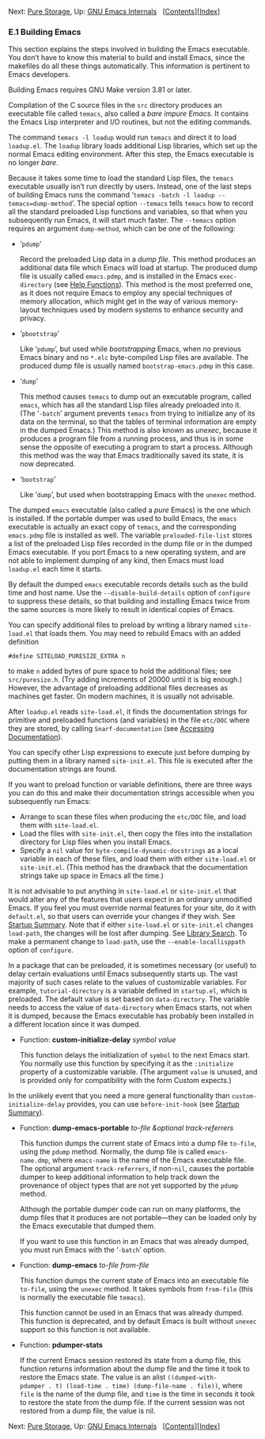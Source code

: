 <!-- This is the GNU Emacs Lisp Reference Manual
corresponding to Emacs version 27.2.

Copyright (C) 1990-1996, 1998-2021 Free Software Foundation,
Inc.

Permission is granted to copy, distribute and/or modify this document
under the terms of the GNU Free Documentation License, Version 1.3 or
any later version published by the Free Software Foundation; with the
Invariant Sections being "GNU General Public License," with the
Front-Cover Texts being "A GNU Manual," and with the Back-Cover
Texts as in (a) below.  A copy of the license is included in the
section entitled "GNU Free Documentation License."

(a) The FSF's Back-Cover Text is: "You have the freedom to copy and
modify this GNU manual.  Buying copies from the FSF supports it in
developing GNU and promoting software freedom." -->

<!-- Created by GNU Texinfo 6.7, http://www.gnu.org/software/texinfo/ -->

Next: [Pure Storage](Pure-Storage.html), Up: [GNU Emacs Internals](GNU-Emacs-Internals.html)   \[[Contents](index.html#SEC_Contents "Table of contents")]\[[Index](Index.html "Index")]

### E.1 Building Emacs

This section explains the steps involved in building the Emacs executable. You don’t have to know this material to build and install Emacs, since the makefiles do all these things automatically. This information is pertinent to Emacs developers.

Building Emacs requires GNU Make version 3.81 or later.

Compilation of the C source files in the `src` directory produces an executable file called `temacs`, also called a *bare impure Emacs*. It contains the Emacs Lisp interpreter and I/O routines, but not the editing commands.

The command `temacs -l loadup`<!-- /@w --> would run `temacs` and direct it to load `loadup.el`. The `loadup` library loads additional Lisp libraries, which set up the normal Emacs editing environment. After this step, the Emacs executable is no longer *bare*.

Because it takes some time to load the standard Lisp files, the `temacs` executable usually isn’t run directly by users. Instead, one of the last steps of building Emacs runs the command ‘`temacs -batch -l loadup --temacs=dump-method`’<!-- /@w -->. The special option `--temacs` tells `temacs` how to record all the standard preloaded Lisp functions and variables, so that when you subsequently run Emacs, it will start much faster. The `--temacs` option requires an argument `dump-method`, which can be one of the following:

*   ‘`pdump`’

    Record the preloaded Lisp data in a *dump file*. This method produces an additional data file which Emacs will load at startup. The produced dump file is usually called `emacs.pdmp`, and is installed in the Emacs `exec-directory` (see [Help Functions](Help-Functions.html)). This method is the most preferred one, as it does not require Emacs to employ any special techniques of memory allocation, which might get in the way of various memory-layout techniques used by modern systems to enhance security and privacy.

*   ‘`pbootstrap`’

    Like ‘`pdump`’, but used while *bootstrapping* Emacs, when no previous Emacs binary and no `*.elc` byte-compiled Lisp files are available. The produced dump file is usually named `bootstrap-emacs.pdmp` in this case.

*   ‘`dump`’

    This method causes `temacs` to dump out an executable program, called `emacs`, which has all the standard Lisp files already preloaded into it. (The ‘`-batch`’ argument prevents `temacs` from trying to initialize any of its data on the terminal, so that the tables of terminal information are empty in the dumped Emacs.) This method is also known as *unexec*, because it produces a program file from a running process, and thus is in some sense the opposite of executing a program to start a process. Although this method was the way that Emacs traditionally saved its state, it is now deprecated.

*   ‘`bootstrap`’

    Like ‘`dump`’, but used when bootstrapping Emacs with the `unexec` method.

The dumped `emacs` executable (also called a *pure* Emacs) is the one which is installed. If the portable dumper was used to build Emacs, the `emacs` executable is actually an exact copy of `temacs`, and the corresponding `emacs.pdmp` file is installed as well. The variable `preloaded-file-list` stores a list of the preloaded Lisp files recorded in the dump file or in the dumped Emacs executable. If you port Emacs to a new operating system, and are not able to implement dumping of any kind, then Emacs must load `loadup.el` each time it starts.

By default the dumped `emacs` executable records details such as the build time and host name. Use the `--disable-build-details` option of `configure` to suppress these details, so that building and installing Emacs twice from the same sources is more likely to result in identical copies of Emacs.

You can specify additional files to preload by writing a library named `site-load.el` that loads them. You may need to rebuild Emacs with an added definition

    #define SITELOAD_PURESIZE_EXTRA n

to make `n` added bytes of pure space to hold the additional files; see `src/puresize.h`. (Try adding increments of 20000 until it is big enough.) However, the advantage of preloading additional files decreases as machines get faster. On modern machines, it is usually not advisable.

After `loadup.el` reads `site-load.el`, it finds the documentation strings for primitive and preloaded functions (and variables) in the file `etc/DOC` where they are stored, by calling `Snarf-documentation` (see [Accessing Documentation](Accessing-Documentation.html#Definition-of-Snarf_002ddocumentation)).

You can specify other Lisp expressions to execute just before dumping by putting them in a library named `site-init.el`. This file is executed after the documentation strings are found.

If you want to preload function or variable definitions, there are three ways you can do this and make their documentation strings accessible when you subsequently run Emacs:

*   Arrange to scan these files when producing the `etc/DOC` file, and load them with `site-load.el`.
*   Load the files with `site-init.el`, then copy the files into the installation directory for Lisp files when you install Emacs.
*   Specify a `nil` value for `byte-compile-dynamic-docstrings` as a local variable in each of these files, and load them with either `site-load.el` or `site-init.el`. (This method has the drawback that the documentation strings take up space in Emacs all the time.)

It is not advisable to put anything in `site-load.el` or `site-init.el` that would alter any of the features that users expect in an ordinary unmodified Emacs. If you feel you must override normal features for your site, do it with `default.el`, so that users can override your changes if they wish. See [Startup Summary](Startup-Summary.html). Note that if either `site-load.el` or `site-init.el` changes `load-path`, the changes will be lost after dumping. See [Library Search](Library-Search.html). To make a permanent change to `load-path`, use the `--enable-locallisppath` option of `configure`.

In a package that can be preloaded, it is sometimes necessary (or useful) to delay certain evaluations until Emacs subsequently starts up. The vast majority of such cases relate to the values of customizable variables. For example, `tutorial-directory` is a variable defined in `startup.el`, which is preloaded. The default value is set based on `data-directory`. The variable needs to access the value of `data-directory` when Emacs starts, not when it is dumped, because the Emacs executable has probably been installed in a different location since it was dumped.

*   Function: **custom-initialize-delay** *symbol value*

    This function delays the initialization of `symbol` to the next Emacs start. You normally use this function by specifying it as the `:initialize` property of a customizable variable. (The argument `value` is unused, and is provided only for compatibility with the form Custom expects.)

In the unlikely event that you need a more general functionality than `custom-initialize-delay` provides, you can use `before-init-hook` (see [Startup Summary](Startup-Summary.html)).

*   Function: **dump-emacs-portable** *to-file \&optional track-referrers*

    This function dumps the current state of Emacs into a dump file `to-file`, using the `pdump` method. Normally, the dump file is called `emacs-name.dmp`, where `emacs-name` is the name of the Emacs executable file. The optional argument `track-referrers`, if non-`nil`, causes the portable dumper to keep additional information to help track down the provenance of object types that are not yet supported by the `pdump` method.

    Although the portable dumper code can run on many platforms, the dump files that it produces are not portable—they can be loaded only by the Emacs executable that dumped them.

    If you want to use this function in an Emacs that was already dumped, you must run Emacs with the ‘`-batch`’ option.

<!---->

*   Function: **dump-emacs** *to-file from-file*

    This function dumps the current state of Emacs into an executable file `to-file`, using the `unexec` method. It takes symbols from `from-file` (this is normally the executable file `temacs`).

    This function cannot be used in an Emacs that was already dumped. This function is deprecated, and by default Emacs is built without `unexec` support so this function is not available.

<!---->

*   Function: **pdumper-stats**

    If the current Emacs session restored its state from a dump file, this function returns information about the dump file and the time it took to restore the Emacs state. The value is an alist `((dumped-with-pdumper . t) (load-time . time) (dump-file-name . file))`<!-- /@w -->, where `file` is the name of the dump file, and `time` is the time in seconds it took to restore the state from the dump file. If the current session was not restored from a dump file, the value is nil.

Next: [Pure Storage](Pure-Storage.html), Up: [GNU Emacs Internals](GNU-Emacs-Internals.html)   \[[Contents](index.html#SEC_Contents "Table of contents")]\[[Index](Index.html "Index")]
